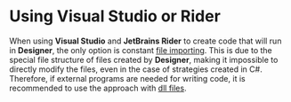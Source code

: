 # Using Visual Studio or Rider

When using **Visual Studio** and **JetBrains Rider** to create code that will run in **Designer**, the only option is constant [file importing](../../export_import/import.md). This is due to the special file structure of files created by **Designer**, making it impossible to directly modify the files, even in the case of strategies created in C#. Therefore, if external programs are needed for writing code, it is recommended to use the approach with [dll files](../using_dll.md).
